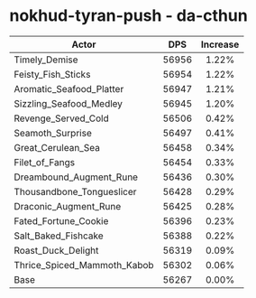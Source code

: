 # nokhud-tyran-push - da-cthun
| Actor | DPS | Increase |
|---|:---:|:---:|
|Timely_Demise|56956|1.22%|
|Feisty_Fish_Sticks|56954|1.22%|
|Aromatic_Seafood_Platter|56947|1.21%|
|Sizzling_Seafood_Medley|56945|1.20%|
|Revenge_Served_Cold|56506|0.42%|
|Seamoth_Surprise|56497|0.41%|
|Great_Cerulean_Sea|56458|0.34%|
|Filet_of_Fangs|56454|0.33%|
|Dreambound_Augment_Rune|56436|0.30%|
|Thousandbone_Tongueslicer|56428|0.29%|
|Draconic_Augment_Rune|56425|0.28%|
|Fated_Fortune_Cookie|56396|0.23%|
|Salt_Baked_Fishcake|56388|0.22%|
|Roast_Duck_Delight|56319|0.09%|
|Thrice_Spiced_Mammoth_Kabob|56302|0.06%|
|Base|56267|0.00%|
